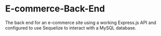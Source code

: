 # E-commerce-Back-End
The back end for an e-commerce site using a working Express.js API and configured to use Sequelize to interact with a MySQL database.
